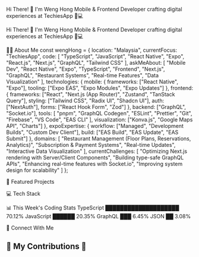 Hi There! 👋 I'm Weng Hong
Mobile & Frontend Developer crafting digital experiences at TechiesApp 📱💻

  

Hi There! 👋 I'm Weng Hong
Mobile & Frontend Developer crafting digital experiences at TechiesApp 📱💻

  



  
  


🧑‍💻 About Me
const wengHong = {
    location: "Malaysia",
    currentFocus: "TechiesApp",
    code: [
        "TypeScript", "JavaScript", "React Native", "Expo", 
        "React.js", "Next.js", "GraphQL", "Tailwind CSS"
    ],
    askMeAbout: [
        "Mobile Dev", "React Native", "Expo", "TypeScript", 
        "Frontend", "Next.js", "GraphQL", "Restaurant Systems", 
        "Real-time Features", "Data Visualization"
    ],
    technologies: {
        mobile: {
            frameworks: ["React Native", "Expo"],
            tooling: ["Expo EAS", "Expo Modules", "Expo Updates"]
        },
        frontend: {
            frameworks: ["React", "Next.js (App Router)", "Zustand", "TanStack Query"],
            styling: ["Tailwind CSS", "Radix UI", "Shadcn UI"],
            auth: ["NextAuth"],
            forms: ["React Hook Form", "Zod"]
        },
        backend: ["GraphQL", "Socket.io"],
        tools: [
            "pnpm", "GraphQL Codegen", "ESLint", "Prettier", 
            "Git", "Firebase", "VS Code", "EAS CLI"
        ],
        visualization: ["Konva.js", "Google Maps API", "Charts"]
    },
    expoExpertise: {
        workflow: ["Managed", "Development Builds", "Custom Dev Client"],
        build: ["EAS Build", "EAS Update", "EAS Submit"]
    },
    domains: [
        "Restaurant Management (Floor Plans, Reservations, Analytics)",
        "Subscription & Payment Systems",
        "Real-time Updates",
        "Interactive Data Visualization"
    ],
    currentChallenges: [
        "Optimizing Next.js rendering with Server/Client Components",
        "Building type-safe GraphQL APIs",
        "Enhancing real-time features with Socket.io",
        "Improving system design for scalability"
    ]
};

🚀 Featured Projects

  
    
  
  
    
  
  
    
  
  
    
  
  
    
  
  
    
  
  
    
  
  
    
  


💻 Tech Stack

  
  
  
  
  
  
  
  
  
  
  
  


📊 This Week's Coding Stats
TypeScript    ████████████████████  70.12%
JavaScript    ██████  20.35%
GraphQL       ███  6.45%
JSON          ██  3.08%

🤝 Connect With Me

  
    
  
  
    
  



  




  ## 🐍 My Contributions 🐍
  
  
  
  
  
  
  
